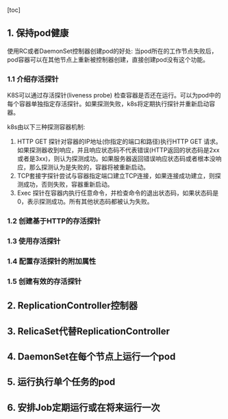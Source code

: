 [toc]

## 1. 保持pod健康

使用RC或者DaemonSet控制器创建pod的好处:
当pod所在的工作节点失败后，pod容器可以在其他节点上重新被控制器创建，直接创建pod没有这个功能。


### 1.1 介绍存活探针
K8S可以通过存活探针(liveness probe) 检查容器是否还在运行。可以为pod中的每个容器单独指定存活探针。如果探测失败，k8s将定期执行探针并重新启动容器。

k8s由以下三种探测容器机制:
1. HTTP GET 探针对容器的IP地址(你指定的端口和路径)执行HTTP GET 请求。如果探测器收到响应，并且响应状态码不代表错误(HTTP返回的状态码是2xx或者是3xx)，则认为探测成功。如果服务器返回错误响应状态码或者根本没响应，那么探测认为是失败的，容器将被重新启动。
2. TCP套接字探针尝试与容器指定端口建立TCP连接，如果连接成功建立，则探测成功，否则失败，容器重新启动。
3. Exec 探针在容器内执行任意命令，并检查命令的退出状态码，如果状态码是0，表示探测成功。所有其他状态码都被认为失败。



### 1.2 创建基于HTTP的存活探针

### 1.3 使用存活探针

### 1.4 配置存活探针的附加属性

### 1.5 创建有效的存活探针


## 2. ReplicationController控制器



## 3. RelicaSet代替ReplicationController



## 4. DaemonSet在每个节点上运行一个pod



## 5. 运行执行单个任务的pod



## 6. 安排Job定期运行或在将来运行一次